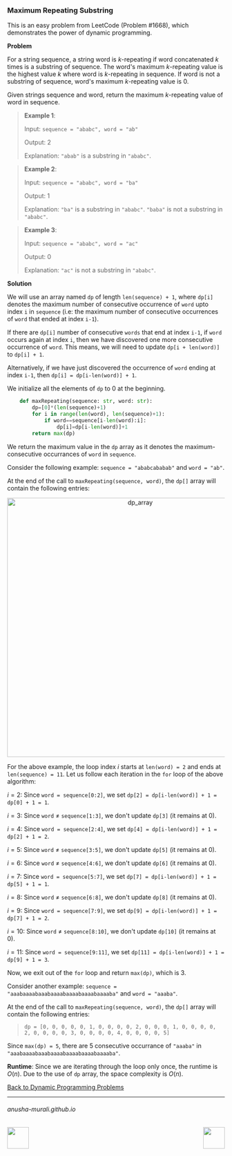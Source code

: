 ### Maximum Repeating Substring

This is an easy problem from LeetCode (Problem #1668), which demonstrates the power of dynamic programming.

**Problem**

For a string sequence, a string word is $k$-repeating if word concatenated $k$ times is a substring of sequence. 
The word's maximum $k$-repeating value is the highest value $k$ where word is $k$-repeating in sequence. If word is not a 
substring of sequence, word's maximum $k$-repeating value is 0.

Given strings sequence and word, return the maximum $k$-repeating value of word in sequence.

 
> **Example 1**:
>
> Input: `sequence = "ababc", word = "ab"`
> 
> Output: 2
> 
> Explanation: `"abab"` is a substring in `"ababc"`.


> **Example 2**:
>
> Input: `sequence = "ababc", word = "ba"`
> 
> Output: 1
> 
> Explanation: `"ba"` is a substring in `"ababc"`. `"baba"` is not a substring in `"ababc"`.


> **Example 3**:
>
> Input: `sequence = "ababc", word = "ac"`
> 
> Output: 0
> 
> Explanation: `"ac"` is not a substring in `"ababc"`. 


**Solution**

We will use an array named `dp` of length `len(sequence) + 1`, where `dp[i]` denotes the maximum number of consecutive occurrence of `word` upto index `i` in `sequence` (i.e: the maximum number of consecutive occurrences of `word` that ended at index `i-1`).

If there are `dp[i]` number of consecutive `words` that end at index `i-1`, if `word` occurs again at index `i`, then we have discovered one more consecutive occurrence of `word`. This means, we will need to update `dp[i + len(word)]` to `dp[i] + 1`.

Alternatively, if we have just discovered the occurrence of `word` ending at index `i-1`, then `dp[i] = dp[i-len(word)] + 1`.

We initialize all the elements of `dp` to 0 at the beginning. 

```python
    def maxRepeating(sequence: str, word: str):
        dp=[0]*(len(sequence)+1)
        for i in range(len(word), len(sequence)+1):
            if word==sequence[i-len(word):i]:
                dp[i]=dp[i-len(word)]+1
        return max(dp)
```

We return the maximum value in the `dp` array as it denotes the maximum-consecutive occurrances of `word` in `sequence`.

Consider the following example: `sequence = "ababcababab"` and `word = "ab"`.

At the end of the call to `maxRepeating(sequence, word)`, the `dp[]` array will contain the following entries:

<p align="center">
<img width="600" alt="dp_array" src="https://github.com/user-attachments/assets/9c191eba-0a80-4b2f-9ece-fc388c73beae" />
</p>

For the above example, the loop index $i$ starts at `len(word) = 2` and ends at `len(sequence) = 11`. Let us follow each iteration in the `for` loop of the above algorithm:

$i = 2$: Since `word = sequence[0:2]`, we set `dp[2] = dp[i-len(word)] + 1 = dp[0] + 1 = 1`.

$i = 3$: Since `word` $\neq$ `sequence[1:3]`, we don't update `dp[3]` (it remains at 0).

$i = 4$: Since `word = sequence[2:4]`, we set `dp[4] = dp[i-len(word)] + 1 = dp[2] + 1 = 2`.

$i = 5$: Since `word` $\neq$ `sequence[3:5]`, we don't update `dp[5]` (it remains at 0).

$i = 6$: Since `word` $\neq$ `sequence[4:6]`, we don't update `dp[6]` (it remains at 0).

$i = 7$: Since `word = sequence[5:7]`, we set `dp[7] = dp[i-len(word)] + 1 = dp[5] + 1 = 1`.

$i = 8$: Since `word` $\neq$ `sequence[6:8]`, we don't update `dp[8]` (it remains at 0).

$i = 9$: Since `word = sequence[7:9]`, we set `dp[9] = dp[i-len(word)] + 1 = dp[7] + 1 = 2`.

$i = 10$: Since `word` $\neq$ `sequence[8:10]`, we don't update `dp[10]` (it remains at 0).

$i = 11$: Since `word = sequence[9:11]`, we set `dp[11] = dp[i-len(word)] + 1 = dp[9] + 1 = 3`.

Now, we exit out of the `for` loop and return `max(dp)`, which is 3.


Consider another example: `sequence = "aaabaaaabaaabaaaabaaaabaaaabaaaaba"` and `word = "aaaba"`.

At the end of the call to `maxRepeating(sequence, word)`, the `dp[]` array will contain the following entries:

> `dp = [0, 0, 0, 0, 0, 1, 0, 0, 0, 0, 2, 0, 0, 0, 1, 0, 0, 0, 0, 2, 0, 0, 0, 0, 3, 0, 0, 0, 0, 4, 0, 0, 0, 0, 5]`

Since `max(dp) = 5`, there are 5 consecutive occurrance of `"aaaba"` in `"aaabaaaabaaabaaaabaaaabaaaabaaaaba"`.

**Runtime**: Since we are iterating through the loop only once, the runtime is $O(n)$. Due to the use of `dp` array, the space complexity is $O(n)$.

[Back to Dynamic Programming Problems](./problems.md)

* * *
###### anusha-murali.github.io

<img src="https://github.com/anusha-murali/anusha-murali.github.io/assets/111596338/639243aa-2857-4595-a65a-7852762bb002" width="50" height="50" align="left">

[<img src="https://github.com/user-attachments/assets/989cfb30-4fb8-40f8-a812-8a054869aa32" width="50" height="50" align="right">](../index.md)
